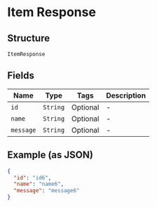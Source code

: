
# Item Response

## Structure

`ItemResponse`

## Fields

| Name | Type | Tags | Description |
|  --- | --- | --- | --- |
| `id` | `String` | Optional | - |
| `name` | `String` | Optional | - |
| `message` | `String` | Optional | - |

## Example (as JSON)

```json
{
  "id": "id6",
  "name": "name6",
  "message": "message6"
}
```

